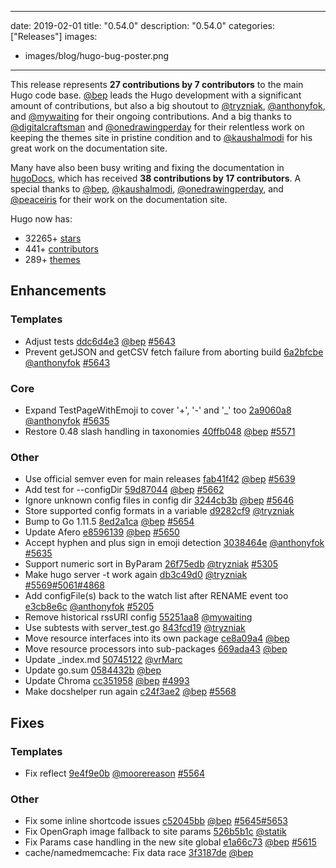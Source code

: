 
---
date: 2019-02-01
title: "0.54.0"
description: "0.54.0"
categories: ["Releases"]
images:
- images/blog/hugo-bug-poster.png

---

	
This release represents **27 contributions by 7 contributors** to the main Hugo code base. [@bep](https://github.com/bep) leads the Hugo development with a significant amount of contributions, but also a big shoutout to [@tryzniak](https://github.com/tryzniak), [@anthonyfok](https://github.com/anthonyfok), and [@mywaiting](https://github.com/mywaiting) for their ongoing contributions. And a big thanks to [@digitalcraftsman](https://github.com/digitalcraftsman) and [@onedrawingperday](https://github.com/onedrawingperday) for their relentless work on keeping the themes site in pristine condition and to [@kaushalmodi](https://github.com/kaushalmodi) for his great work on the documentation site.

Many have also been busy writing and fixing the documentation in [hugoDocs](https://github.com/gohugoio/hugoDocs), which has received **38 contributions by 17 contributors**. A special thanks to [@bep](https://github.com/bep), [@kaushalmodi](https://github.com/kaushalmodi), [@onedrawingperday](https://github.com/onedrawingperday), and [@peaceiris](https://github.com/peaceiris) for their work on the documentation site.

Hugo now has:

* 32265+ [stars](https://github.com/gohugoio/hugo/stargazers)
* 441+ [contributors](https://github.com/gohugoio/hugo/graphs/contributors)
* 289+ [themes](http://themes.gohugo.io/)

## Enhancements

### Templates

* Adjust tests [ddc6d4e3](https://github.com/gohugoio/hugo/commit/ddc6d4e30f282f23b703a3b42da552886062c8c8) [@bep](https://github.com/bep) [#5643](https://github.com/gohugoio/hugo/issues/5643)
* Prevent getJSON and getCSV fetch failure from aborting build [6a2bfcbe](https://github.com/gohugoio/hugo/commit/6a2bfcbec8df14b1741dbe9b5ead08158bf7adb9) [@anthonyfok](https://github.com/anthonyfok) [#5643](https://github.com/gohugoio/hugo/issues/5643)

### Core

* Expand TestPageWithEmoji to cover '+', '-' and '_' too [2a9060a8](https://github.com/gohugoio/hugo/commit/2a9060a85ce430b28f5ec47e1438c6ef1b8e13fa) [@anthonyfok](https://github.com/anthonyfok) [#5635](https://github.com/gohugoio/hugo/issues/5635)
* Restore 0.48 slash handling in taxonomies [40ffb048](https://github.com/gohugoio/hugo/commit/40ffb0484b96b7b77fb66202b33073b241807199) [@bep](https://github.com/bep) [#5571](https://github.com/gohugoio/hugo/issues/5571)

### Other

* Use official semver even for main releases [fab41f42](https://github.com/gohugoio/hugo/commit/fab41f42d3e23c11651ab75413b01d97e5d37c30) [@bep](https://github.com/bep) [#5639](https://github.com/gohugoio/hugo/issues/5639)
* Add test for --configDir [59d87044](https://github.com/gohugoio/hugo/commit/59d87044a4146f578b92b3d67b46660212940912) [@bep](https://github.com/bep) [#5662](https://github.com/gohugoio/hugo/issues/5662)
* Ignore unknown config files in config dir [3244cb3b](https://github.com/gohugoio/hugo/commit/3244cb3b31f8f8c39d9dfa82bc01fb2d6db59257) [@bep](https://github.com/bep) [#5646](https://github.com/gohugoio/hugo/issues/5646)
* Store supported config formats in a variable [d9282cf9](https://github.com/gohugoio/hugo/commit/d9282cf98a346fcf98f363d9c353e4920ca85fc7) [@tryzniak](https://github.com/tryzniak) 
* Bump to Go 1.11.5 [8ed2a1ca](https://github.com/gohugoio/hugo/commit/8ed2a1caa9e0892d5bf97ed1b7279befa159f764) [@bep](https://github.com/bep) [#5654](https://github.com/gohugoio/hugo/issues/5654)
* Update Afero [e8596139](https://github.com/gohugoio/hugo/commit/e85961390a050cd4f2e6ce4f2666012bc83bb449) [@bep](https://github.com/bep) [#5650](https://github.com/gohugoio/hugo/issues/5650)
* Accept hyphen and plus sign in emoji detection [3038464e](https://github.com/gohugoio/hugo/commit/3038464ea6f931c8a08ee49d47f1eaec99ba4817) [@anthonyfok](https://github.com/anthonyfok) [#5635](https://github.com/gohugoio/hugo/issues/5635)
* Support numeric sort in ByParam [26f75edb](https://github.com/gohugoio/hugo/commit/26f75edb7a76c816349749a05edf98fb36dc338a) [@tryzniak](https://github.com/tryzniak) [#5305](https://github.com/gohugoio/hugo/issues/5305)
* Make hugo server -t work again [db3c49d0](https://github.com/gohugoio/hugo/commit/db3c49d049193e0fc225fe4bdb95712c311d6615) [@tryzniak](https://github.com/tryzniak) [#5569](https://github.com/gohugoio/hugo/issues/5569)[#5061](https://github.com/gohugoio/hugo/issues/5061)[#4868](https://github.com/gohugoio/hugo/issues/4868)
* Add configFile(s) back to the watch list after RENAME event too [e3cb8e6c](https://github.com/gohugoio/hugo/commit/e3cb8e6c7874d7dfe1d4d1c7f5c9765b681fb647) [@anthonyfok](https://github.com/anthonyfok) [#5205](https://github.com/gohugoio/hugo/issues/5205)
* Remove historical rssURI config [55251aa8](https://github.com/gohugoio/hugo/commit/55251aa89099358c040d38f3af48e3699d67bab2) [@mywaiting](https://github.com/mywaiting) 
* Use subtests with server_test.go [843fcd19](https://github.com/gohugoio/hugo/commit/843fcd19d4d97bac979410a4e0abed72586a0aa0) [@tryzniak](https://github.com/tryzniak) 
* Move resource interfaces into its own package [ce8a09a4](https://github.com/gohugoio/hugo/commit/ce8a09a4c0661dece931ab1173e4f09e8e04aa38) [@bep](https://github.com/bep) 
* Move resource processors into sub-packages [669ada43](https://github.com/gohugoio/hugo/commit/669ada436787311cc5d02dae5b88e60a09adda58) [@bep](https://github.com/bep) 
* Update _index.md [50745122](https://github.com/gohugoio/hugo/commit/507451229c2255788d72b757a85ad5bb3ba00f4f) [@vrMarc](https://github.com/vrMarc) 
* Update go.sum [0584432b](https://github.com/gohugoio/hugo/commit/0584432b078f1e3a488ad4f27f39edac0557e042) [@bep](https://github.com/bep) 
* Update Chroma [cc351958](https://github.com/gohugoio/hugo/commit/cc351958e12d4dc83f664a1d51be76a447fea9b8) [@bep](https://github.com/bep) [#4993](https://github.com/gohugoio/hugo/issues/4993)
* Make docshelper run again [c24f3ae2](https://github.com/gohugoio/hugo/commit/c24f3ae22b27dfe5339662277f8183596a6d148d) [@bep](https://github.com/bep) [#5568](https://github.com/gohugoio/hugo/issues/5568)

## Fixes

### Templates

* Fix reflect [9e4f9e0b](https://github.com/gohugoio/hugo/commit/9e4f9e0bb69276e9bca0dfbdbc7aefbf5f6fc9e5) [@moorereason](https://github.com/moorereason) [#5564](https://github.com/gohugoio/hugo/issues/5564)

### Other

* Fix some inline shortcode issues [c52045bb](https://github.com/gohugoio/hugo/commit/c52045bbb38cbf64b9cb39352230060aa122cc9f) [@bep](https://github.com/bep) [#5645](https://github.com/gohugoio/hugo/issues/5645)[#5653](https://github.com/gohugoio/hugo/issues/5653)
* Fix OpenGraph image fallback to site params [526b5b1c](https://github.com/gohugoio/hugo/commit/526b5b1c4986d43d6184671b02f45ca40f041b65) [@statik](https://github.com/statik) 
* Fix Params case handling in the new site global [e1a66c73](https://github.com/gohugoio/hugo/commit/e1a66c7343db9d232749255dd9e3a58d94b86997) [@bep](https://github.com/bep) [#5615](https://github.com/gohugoio/hugo/issues/5615)
* cache/namedmemcache: Fix data race [3f3187de](https://github.com/gohugoio/hugo/commit/3f3187de0f62107da19d9341aebd1d8414bff0ea) [@bep](https://github.com/bep) 





